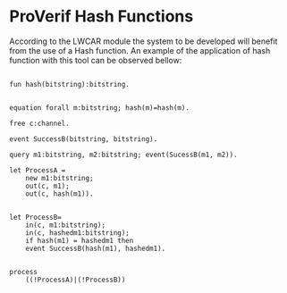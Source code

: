 # ProVerif Hash Functions

According to the LWCAR module the system to be developed will benefit from the use of a Hash function.
An example of the application of hash function with this tool can be observed bellow:

``` terminal

fun hash(bitstring):bitstring.


equation forall m:bitstring; hash(m)=hash(m).

free c:channel.

event SuccessB(bitstring, bitstring).

query m1:bitstring, m2:bitstring; event(SucessB(m1, m2)).

let ProcessA =
    new m1:bitstring;
    out(c, m1);
    out(c, hash(m1)).


let ProcessB=
    in(c, m1:bitstring);
    in(c, hashedm1:bitstring);
    if hash(m1) = hashedm1 then 
    event SuccessB(hash(m1), hashedm1).


process
    ((!ProcessA)|(!ProcessB))


```